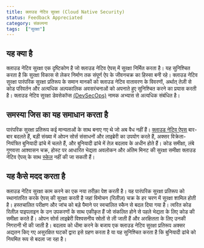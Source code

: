 ```yaml
---
title: क्लाउड नेटिव सुरक्षा (Cloud Native Security)
status: Feedback Appreciated
category: संकल्पना
tags:  ["सुरक्षा"]
---
```


## यह क्या है

क्लाउड नेटिव सुरक्षा एक दृष्टिकोण है जो क्लाउड नेटिव ऐपस् में सुरक्षा निर्मित करता है। यह सुनिश्चित करता है कि सुरक्षा विकास से लेकर निर्माण तक संपूर्ण ऐप के जीवनचक्र का हिस्सा बनी रहे। क्लाउड नेटिव सुरक्षा पारंपरिक सुरक्षा प्रतिरूप के समान मानकों को क्लाउड नेटिव वातावरण के विवरणों, अर्थात् तेज़ी से कोड परिवर्तन और अत्यधिक अल्पकालिक अवसरंचनाओं  को अपनाते हुए सुनिश्चित करने का प्रयास करती है। क्लाउड नेटिव सुरक्षा डेवसेकॉप्स [(DevSecOps)](/devsecops/) नामक अभ्यास से अत्यधिक संबंधित है।

## समस्या जिस का यह समाधान करता है

पारंपरिक सुरक्षा प्रतिरूप कई मान्यताओं के साथ बनाए गए थे जो अब वैध नहीं हैं। [क्लाउड नेटिव ऐपस्](/cloud-native-apps/) बार-बार बदलते हैं, बड़ी संख्या में ओपन सोर्स संसाधनों और लाइब्रेरी का उपयोग करते हैं, अक्सर विक्रेता-नियंत्रित बुनियादी ढांचे में चलते हैं, और बुनियादी ढांचे में तेज़ बदलाव के अधीन होते हैं। कोड समीक्षा, लंबे गुणवत्ता आश्वासन चक्र, होस्ट पर आधारित भेद्यता अवलोकन और अंतिम मिनट की सुरक्षा समीक्षा क्लाउड नेटिव ऐपस् के साथ [स्केल](/scalability/) नहीं की जा सकती हैं। 

## यह कैसे मदद करता है
क्लाउड नेटिव सुरक्षा काम करने का एक नया तरीक़ा पेश करती है। यह पारंपरिक सुरक्षा प्रतिरूप को स्थानांतरित करके ऐपस् की सुरक्षा करती है जहां विमोचन (रिलीज़) चक्र के हर चरण में सुरक्षा शामिल होती है। हस्तचालित परीक्षण और जांच को बड़े पैमाने पर स्वचालित स्कैन से बदल दिया गया है। त्वरित कोड रिलीज़ पाइपलाइन के उन उपकरणों के साथ एकीकृत हैं जो संकलित होने से पहले भेद्यता के लिए कोड की समीक्षा करते हैं। ओपन सोर्स लाइब्रेरी विश्वसनीय स्रोतों से ली जाती हैं और अरक्षितता के लिए उनकी निगरानी भी की जाती है। बदलाव को धीमा करने के बजाय एक क्लाउड नेटिव सुरक्षा प्रतिरूप अक्सर अद्यतन किए गए असुरक्षित घटकों द्वारा इसे ग्रहण करता है या यह सुनिश्चित करता है कि बुनियादी ढांचे को नियमित रूप से बदला जा रहा है।
